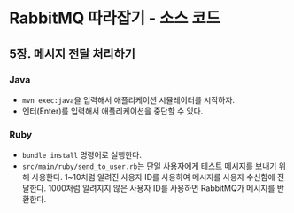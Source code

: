 # RabbitMQ 따라잡기 - 소스 코드

## 5장. 메시지 전달 처리하기

### Java

- `mvn exec:java`을 입력해서 애플리케이션 시뮬레이터를 시작하자.
- 엔터(Enter)를 입력해서 애플리케이션을 중단할 수 있다.


### Ruby

- `bundle install` 명령어로 실행한다.
- `src/main/ruby/send_to_user.rb`는 단일 사용자에게 테스트 메시지를 보내기 위해 사용한다.
  1~10처럼 알려진 사용자 ID를 사용하여 메시지를 사용자 수신함에 전달한다.
  1000처럼 알려지지 않은 사용자 ID를 사용하면 RabbitMQ가 메시지를 반환한다.
